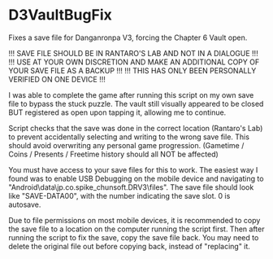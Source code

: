 # D3VaultBugFix
Fixes a save file for Danganronpa V3, forcing the Chapter 6 Vault open.

!!! SAVE FILE SHOULD BE IN RANTARO'S LAB AND NOT IN A DIALOGUE !!!
!!! USE AT YOUR OWN DISCRETION AND MAKE AN ADDITIONAL COPY OF YOUR SAVE FILE AS A BACKUP !!!
!!! THIS HAS ONLY BEEN PERSONALLY VERIFIED ON ONE DEVICE !!!

I was able to complete the game after running this script on my own save file to bypass the stuck puzzle.
The vault still visually appeared to be closed BUT registered as open upon tapping it, allowing me to continue.

Script checks that the save was done in the correct location (Rantaro's Lab) to prevent accidentally selecting and writing to the wrong save file.
This should avoid overwriting any personal game progression. (Gametime / Coins / Presents / Freetime history should all NOT be affected)

You must have access to your save files for this to work.
The easiest way I found was to enable USB Debugging on the mobile device and navigating to "Android\data\jp.co.spike_chunsoft.DRV3\files".
The save file should look like "SAVE-DATA00", with the number indicating the save slot. 0 is autosave.

Due to file permissions on most mobile devices, it is recommended to copy the save file to a location on the computer running the script first.
Then after running the script to fix the save, copy the save file back.
You may need to delete the original file out before copying back, instead of "replacing" it.
